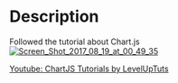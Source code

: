 # Description   
Followed the tutorial about Chart.js  
<a href="https://ibb.co/fe0GXQ"><img src="https://preview.ibb.co/dzhkRk/Screen_Shot_2017_08_19_at_00_49_35.png" alt="Screen_Shot_2017_08_19_at_00_49_35" border="0"></a>   

[Youtube: ChartJS Tutorials by LevelUpTuts](https://www.youtube.com/watch?v=Bd309s4Bkac&t=1s)   

